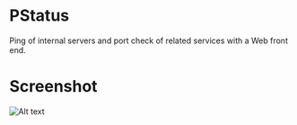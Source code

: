 # PStatus
Ping of internal servers and port check of related services with a Web front end.

# Screenshot
![Alt text](/../<screenshots/pstatus.png?raw=true "Optional Title")
